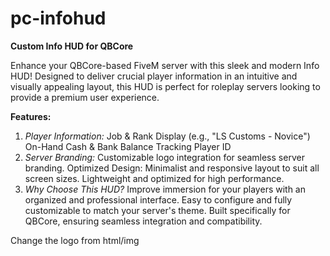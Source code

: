 # pc-infohud
**Custom Info HUD for QBCore**

Enhance your QBCore-based FiveM server with this sleek and modern Info HUD! Designed to deliver crucial player information in an intuitive and visually appealing layout, this HUD is perfect for roleplay servers looking to provide a premium user experience.

**Features:**
1. *Player Information:*
       Job & Rank Display (e.g., "LS Customs - Novice")
       On-Hand Cash & Bank Balance Tracking
       Player ID
2. *Server Branding:*
       Customizable logo integration for seamless server branding.
       Optimized Design:
       Minimalist and responsive layout to suit all screen sizes.
       Lightweight and optimized for high performance.
3. *Why Choose This HUD?*
       Improve immersion for your players with an organized and professional interface.
       Easy to configure and fully customizable to match your server's theme.
       Built specifically for QBCore, ensuring seamless integration and compatibility.



Change the logo from html/img
